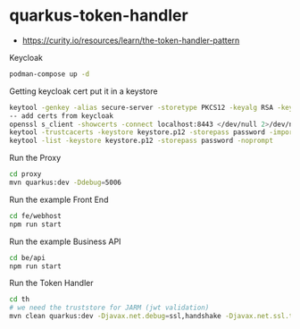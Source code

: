 # quarkus-token-handler

- https://curity.io/resources/learn/the-token-handler-pattern

Keycloak
```bash
podman-compose up -d
```

Getting keycloak cert put it in a keystore
```bash
keytool -genkey -alias secure-server -storetype PKCS12 -keyalg RSA -keysize 2048 -keystore keystore.p12 -validity 3650 -dname "CN=DEV, OU=DEV, O=ACME, L=Brisbane, ST=QLD, C=AU" -storepass password
-- add certs from keycloak
openssl s_client -showcerts -connect localhost:8443 </dev/null 2>/dev/null | awk '/BEGIN CERTIFICATE/,/END CERTIFICATE/ {print $0}' > /tmp/kc.pem
keytool -trustcacerts -keystore keystore.p12 -storepass password -importcert -alias login.example.com -file "/tmp/kc.pem"
keytool -list -keystore keystore.p12 -storepass password -noprompt
```

Run the Proxy
```bash
cd proxy
mvn quarkus:dev -Ddebug=5006
```

Run the example Front End
```bash
cd fe/webhost
npm run start
```

Run the example Business API
```bash
cd be/api
npm run start
```

Run the Token Handler
```bash
cd th
# we need the truststore for JARM (jwt validation)
mvn clean quarkus:dev -Djavax.net.debug=ssl,handshake -Djavax.net.ssl.trustStore=keystore.p12 -Djavax.net.ssl.trustStorePassword=password
```
